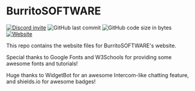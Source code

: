 # BurritoSOFTWARE

[![Discord invite](https://discordapp.com/api/guilds/419367512262705152/embed.png?style=shield)](https://discord.gg/CGM4k3N)
![GitHub last commit](https://img.shields.io/github/last-commit/burritosoftware/burritosoftware.github.io.svg)
![GitHub code size in bytes](https://img.shields.io/github/languages/code-size/burritosoftware/burritosoftware.github.io.svg)
[![Website](https://img.shields.io/website-online-down-green-red/https/burritosoftware.github.io.svg?label=github%20pages)](https://burritosoftware.github.io)

This repo contains the website files for BurritoSOFTWARE's website.

Special thanks to Google Fonts and W3Schools for providing some awesome fonts and tutorials!

Huge thanks to WidgetBot for an awesome Intercom-like chatting feature, and shields.io for awesome badges!
